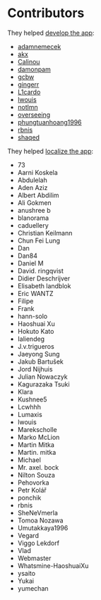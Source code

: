 # Contributors

They helped [develop the app](https://github.com/lwouis/alt-tab-macos/graphs/contributors):

* [adamnemecek](https://github.com/adamnemecek)
* [akx](https://github.com/akx)
* [Calinou](https://github.com/Calinou)
* [damonpam](https://github.com/damonpam)
* [gcbw](https://github.com/gcbw)
* [gingerr](https://github.com/gingerr)
* [L1cardo](https://github.com/L1cardo)
* [lwouis](https://github.com/lwouis)
* [notlmn](https://github.com/notlmn)
* [overseeing](https://github.com/overseeing)
* [phungtuanhoang1996](https://github.com/phungtuanhoang1996)
* [rbnis](https://github.com/rbnis)
* [shaqed](https://github.com/shaqed)

They helped [localize the app](https://poeditor.com/join/project/8AOEZ0eAZE):

* 73
* Aarni Koskela
* Abdulelah
* Aden Aziz
* Albert Abdilim
* Ali Gokmen
* anushree b
* blanorama
* caduellery
* Christian Keilmann
* Chun Fei Lung
* Dan
* Dan84
* Daniel M
* David. ringqvist
* Didier Deschrijver
* Elisabeth landblok
* Eric WANTZ
* Filipe
* Frank
* hann-solo
* Haoshuai Xu
* Hokuto Kato
* Ialiendeg
* J.v.trigueros
* Jaeyong Sung
* Jakub Bartušek
* Jord Nijhuis
* Julian Nowaczyk
* Kagurazaka Tsuki
* Klara
* Kushnee5
* Lcwhhh
* Lumaxis
* lwouis
* Marekscholle
* Marko McLion
* Martin Mitka
* Martin. mitka
* Michael
* Mr. axel. bock
* Nilton Souza
* Pehovorka
* Petr Kolář
* ponchik
* rbnis
* SheNeVmerla
* Tomoa Nozawa
* Umutakkaya1996
* Vegard
* Viggo Lekdorf
* Vlad
* Webmaster
* Whatsmine-HaoshuaiXu
* ysaito
* Yukai
* yumechan
